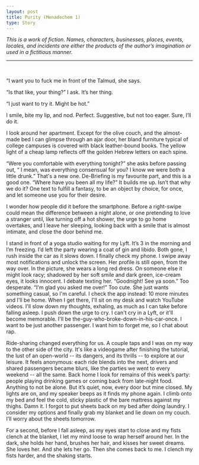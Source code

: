 ```yaml
---
layout: post
title: Purity (Menadechem 1)
type: Story
---
```


*This is a work of fiction. Names, characters, businesses, places, events, locales, and incidents are either the products of the author’s imagination or used in a fictitious manner.* 

-----
<br/>


“I want you to fuck me in front of the Talmud, she says.

“Is that like, your thing?” I ask. It’s her thing.

“I just want to try it. Might be hot.” 

I smile, bite my lip, and nod. Perfect. Suggestive, but not too eager. Sure, I’ll do it.

I look around her apartment. Except for the olive couch, and the almost-made bed I can glimpse through an ajar door, her bland furniture typical of college campuses is covered with black leather-bound books. The yellow light of a cheap lamp reflects off the golden Hebrew letters on each spine. 

“Were you comfortable with everything tonight?” she asks before passing out, “ I mean, was everything consensual for you? I know we were both a little drunk.” That's a new one. De-Briefing is my favourite part, and this is a good one. “Where have you been all my life?” It builds me up. Isn’t that why we do it? One text to fulfill a fantasy, to be an object by choice, for once, and let someone use you for their desire.

I wonder how people did it before the smartphone. Before a right-swipe could mean the difference between a night alone, or one pretending to love a stranger until, like turning off a hot shower, the urge to go home overtakes, and I leave her sleeping, looking back with a smile that is almost intimate, and close the door behind me.

I stand in front of a yoga studio waiting for my Lyft. It’s 3 in the morning and I’m freezing. I’d left the party wearing a coat of gin and libido. Both gone, I rush inside the car as it slows down. I finally check my phone. I swipe away most notifications and unlock the screen. Her profile is still open, from the way over. In the picture, she wears a long red dress. On someone else it might look racy; shadowed by her soft smile and dark green, ice-cream eyes, it looks innocent. I debate texting her. “Goodnight! See ya soon.” Too desperate. “I'm glad you asked me over!” Too cute. She just wants something casual, so I'm careful. I check the app instead: 10 more minutes and I'll be home. When I get there, I'll sit on my desk and watch YouTube videos. I'll slow down my thoughts, exhaling, as much as I can take before falling asleep. I push down the urge to cry. I can't cry in a Lyft, or it'll become memorable. I'll be the-guy-who-broke-down-in-his-car-once. I want to be just another passenger. I want him to forget me, so I chat about rap.

Ride-sharing changed everything for us. A couple taps and I was on my way to the other side of the city. It's like a videogame after finishing the tutorial, the lust of an open-world -- its dangers, and its thrills -- to explore at our leisure. It feels anonymous: each ride blends into the next, drivers and shared passengers became blurs, like the parties we went to every weekend -- all the same. Back home I look for remains of this week’s party: people playing drinking games or coming back from late-night food. Anything to not be alone. But it’s quiet, now, every door but mine closed. My lights are on, and my speaker beeps as it finds my phone again. I climb onto my bed and feel the cold, sticky plastic of the bare mattress against my thighs. Damn it. I forgot to put sheets back on my bed after doing laundry. I consider my options and finally grab my blanket and lie down on my couch. I’ll worry about the sheets tomorrow. 

For a second, before I fall asleep, as my eyes start to close and my fists clench at the blanket, I let my mind loose to wrap herself around her. In the dark, she holds her hand, brushes her hair, and kisses her sweet dreams. She loves her. And she lets her go. Then she comes back to me. I clench my fists harder, and the shaking starts. 

